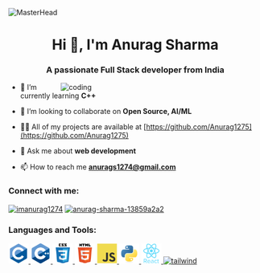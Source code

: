 ![MasterHead](https://media.tenor.com/UrnPTaqPEzkAAAAd/developer.gif)
<h1 align="center">Hi 👋, I'm Anurag Sharma</h1>
<h3 align="center">A passionate Full Stack developer from India</h3>
<img align="right" alt="coding" width="400" src="https://static.vecteezy.com/system/resources/previews/004/865/921/original/programmer-people-concept-use-laptop-and-programming-code-program-icon-spreading-with-modern-flat-style-free-vector.jpg">

- 🌱 I’m currently learning **C++**

- 👯 I’m looking to collaborate on **Open Source, AI/ML**

- 👨‍💻 All of my projects are available at [https://github.com/Anurag1275](https://github.com/Anurag1275)

- 💬 Ask me about **web development**

- 📫 How to reach me **anurags1274@gmail.com**

<h3 align="left">Connect with me:</h3>
<p align="left">
<a href="https://twitter.com/imanurag1274" target="blank"><img align="center" src="https://raw.githubusercontent.com/rahuldkjain/github-profile-readme-generator/master/src/images/icons/Social/twitter.svg" alt="imanurag1274" height="30" width="40" /></a>
<a href="https://linkedin.com/in/anurag-sharma-13859a2a2" target="blank"><img align="center" src="https://raw.githubusercontent.com/rahuldkjain/github-profile-readme-generator/master/src/images/icons/Social/linked-in-alt.svg" alt="anurag-sharma-13859a2a2" height="30" width="40" /></a>
</p>

<h3 align="left">Languages and Tools:</h3>
<p align="left"> <a href="https://www.cprogramming.com/" target="_blank" rel="noreferrer"> <img src="https://raw.githubusercontent.com/devicons/devicon/master/icons/c/c-original.svg" alt="c" width="40" height="40"/> </a> <a href="https://www.w3schools.com/cpp/" target="_blank" rel="noreferrer"> <img src="https://raw.githubusercontent.com/devicons/devicon/master/icons/cplusplus/cplusplus-original.svg" alt="cplusplus" width="40" height="40"/> </a> <a href="https://www.w3schools.com/css/" target="_blank" rel="noreferrer"> <img src="https://raw.githubusercontent.com/devicons/devicon/master/icons/css3/css3-original-wordmark.svg" alt="css3" width="40" height="40"/> </a> <a href="https://www.w3.org/html/" target="_blank" rel="noreferrer"> <img src="https://raw.githubusercontent.com/devicons/devicon/master/icons/html5/html5-original-wordmark.svg" alt="html5" width="40" height="40"/> </a> <a href="https://developer.mozilla.org/en-US/docs/Web/JavaScript" target="_blank" rel="noreferrer"> <img src="https://raw.githubusercontent.com/devicons/devicon/master/icons/javascript/javascript-original.svg" alt="javascript" width="40" height="40"/> </a> <a href="https://www.python.org" target="_blank" rel="noreferrer"> <img src="https://raw.githubusercontent.com/devicons/devicon/master/icons/python/python-original.svg" alt="python" width="40" height="40"/> </a> <a href="https://reactjs.org/" target="_blank" rel="noreferrer"> <img src="https://raw.githubusercontent.com/devicons/devicon/master/icons/react/react-original-wordmark.svg" alt="react" width="40" height="40"/> </a>  <a href="https://tailwindcss.com/" target="_blank" rel="noreferrer"> <img src="https://www.vectorlogo.zone/logos/tailwindcss/tailwindcss-icon.svg" alt="tailwind" width="40" height="40"/> </a> </p>
